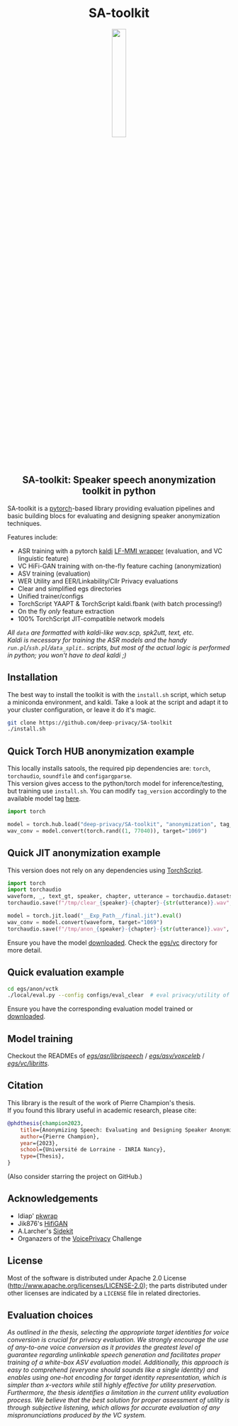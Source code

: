 <div align="center">
<h1 align='center'>SA-toolkit</h1>
<img src="https://user-images.githubusercontent.com/7476655/232308795-90cef60d-08dd-4964-96cd-2afb4a6c03b0.jpg" width="25%">
<h2 align='center'>SA-toolkit: Speaker speech anonymization toolkit in python</h2>
</div>

SA-toolkit is a [pytorch](https://pytorch.org/)-based library providing evaluation pipelines and basic building blocs for evaluating and designing speaker anonymization techniques.

Features include:

- ASR training with a pytorch [kaldi](https://github.com/kaldi-asr/kaldi) [LF-MMI wrapper](https://github.com/idiap/pkwrap) (evaluation, and VC linguistic feature)
- VC HiFi-GAN training with on-the-fly feature caching (anonymization)
- ASV training (evaluation)
- WER Utility and EER/Linkability/Cllr Privacy evaluations
- Clear and simplified egs directories
- Unified trainer/configs
- TorchScript YAAPT & TorchScript kaldi.fbank (with batch processing!)
- On the fly _only_ feature extraction
- 100% TorchScript JIT-compatible network models

_All `data` are formatted with kaldi-like wav.scp, spk2utt, text, etc._  
_Kaldi is necessary for training the ASR models and the handy `run.pl`/`ssh.pl`/`data_split`.. scripts, but most of the actual logic is performed in python; you won't have to deal kaldi ;)_


## Installation

The best way to install the toolkit is with the `install.sh` script, which setup a miniconda environment, and kaldi.
Take a look at the script and adapt it to your cluster configuration, or leave it do it's magic.

```sh
git clone https://github.com/deep-privacy/SA-toolkit
./install.sh
```

## Quick Torch HUB anonymization example

This locally installs satools, the required pip dependencies are: `torch`, `torchaudio`, `soundfile` and `configargparse`.  
This version gives access to the python/torch model for inference/testing, but training use `install.sh`.
You can modify `tag_version` accordingly to the available model tag [here](https://github.com/deep-privacy/SA-toolkit/releases).

```python
import torch

model = torch.hub.load("deep-privacy/SA-toolkit", "anonymization", tag_version="hifigan_bn_tdnnf_wav2vec2_vq_48_v1", trust_repo=True)
wav_conv = model.convert(torch.rand((1, 77040)), target="1069")
```

## Quick JIT anonymization example

This version does not rely on any dependencies using [TorchScript](https://pytorch.org/docs/stable/jit.html).

```python
import torch
import torchaudio
waveform, _, text_gt, speaker, chapter, utterance = torchaudio.datasets.LIBRISPEECH("/tmp", "dev-clean", download=True)[1]
torchaudio.save(f"/tmp/clear_{speaker}-{chapter}-{str(utterance)}.wav", waveform, 16000)

model = torch.jit.load("__Exp_Path__/final.jit").eval()
wav_conv = model.convert(waveform, target="1069")
torchaudio.save(f"/tmp/anon_{speaker}-{chapter}-{str(utterance)}.wav", wav_conv, 16000)
```
Ensure you have the model [downloaded](https://github.com/deep-privacy/SA-toolkit/releases).
Check the [egs/vc](egs/vc) directory for more detail.

## Quick evaluation example

```sh
cd egs/anon/vctk
./local/eval.py --config configs/eval_clear  # eval privacy/utility of the signals
```
Ensure you have the corresponding evaluation model trained or [downloaded](https://github.com/deep-privacy/SA-toolkit/releases).

## Model training

Checkout the READMEs of _[egs/asr/librispeech](egs/asr/librispeech)_ / _[egs/asv/voxceleb](./egs/asv/voxceleb)_ / _[egs/vc/libritts](egs/vc/libritts)_.

## Citation

This library is the result of the work of Pierre Champion's thesis.  
If you found this library useful in academic research, please cite:

```bibtex
@phdthesis{champion2023,
    title={Anonymizing Speech: Evaluating and Designing Speaker Anonymization Techniques},
    author={Pierre Champion},
    year={2023},
    school={Université de Lorraine - INRIA Nancy},
    type={Thesis},
}
```

(Also consider starring the project on GitHub.)

## Acknowledgements
* Idiap' [pkwrap](https://github.com/idiap/pkwrap)
* Jik876's [HifiGAN](https://github.com/jik876/hifi-gan)
* A.Larcher's [Sidekit](https://git-lium.univ-lemans.fr/speaker/sidekit)
* Organazers of the [VoicePrivacy](https://github.com/Voice-Privacy-Challenge/Voice-Privacy-Challenge-2022) Challenge

## License
Most of the software is distributed under Apache 2.0 License (http://www.apache.org/licenses/LICENSE-2.0); the parts distributed under other licenses are indicated by a `LICENSE` file in related directories.

## Evaluation choices
_As outlined in the thesis, selecting the appropriate target identities for voice conversion is crucial for privacy evaluation. We strongly encourage the use of any-to-one voice conversion as it provides the greatest level of guarantee regarding unlinkable speech generation and facilitates proper training of a white-box ASV evaluation model. Additionally, this approach is easy to comprehend (everyone should sounds like a single identity) and enables using one-hot encoding for target identity representation, which is simpler than x-vectors while still highly effective for utility preservation.  
Furthermore, the thesis identifies a limitation in the current utility evaluation process. We believe that the best solution for proper assessment of utility is through subjective listening, which allows for accurate evaluation of any mispronunciations produced by the VC system._
